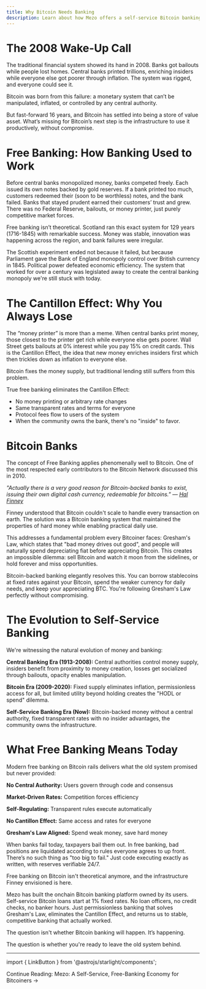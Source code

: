 ```yaml
---
title: Why Bitcoin Needs Banking
description: Learn about how Mezo offers a self-service Bitcoin banking service where you can borrow against BTC collateral.
---
```


# The 2008 Wake-Up Call
The traditional financial system showed its hand in 2008. Banks got bailouts while people lost homes. Central banks printed trillions, enriching insiders while everyone else got poorer through inflation. The system was rigged, and everyone could see it.

Bitcoin was born from this failure: a monetary system that can’t be manipulated, inflated, or controlled by any central authority.

But fast-forward 16 years, and Bitcoin has settled into being a store of value asset. What’s missing for Bitcoin’s next step is the infrastructure to use it productively, without compromise.

# Free Banking: How Banking Used to Work
Before central banks monopolized money, banks competed freely. Each issued its own notes backed by gold reserves. If a bank printed too much, customers redeemed their (soon to be worthless) notes, and the bank failed. Banks that stayed prudent earned their customers’ trust and grew. There was no Federal Reserve, bailouts, or money printer, just purely competitive market forces.

Free banking isn’t theoretical. Scotland ran this exact system for 129 years (1716-1845) with remarkable success. Money was stable, innovation was happening across the region, and bank failures were irregular.

The Scottish experiment ended not because it failed, but because Parliament gave the Bank of England monopoly control over British currency in 1845. Political power defeated economic efficiency. The system that worked for over a century was legislated away to create the central banking monopoly we're still stuck with today.

# The Cantillon Effect: Why You Always Lose
The “money printer” is more than a meme. When central banks print money, those closest to the printer get rich while everyone else gets poorer. Wall Street gets bailouts at 0% interest while you pay 15% on credit cards. This is the Cantillon Effect, the idea that new money enriches insiders first which then trickles down as inflation to everyone else.

Bitcoin fixes the money supply, but traditional lending still suffers from this problem.

True free banking eliminates the Cantillon Effect:
- No money printing or arbitrary rate changes
- Same transparent rates and terms for everyone
- Protocol fees flow to users of the system
- When the community owns the bank, there's no "inside" to favor.

# Bitcoin Banks
The concept of Free Banking applies phenomenally well to Bitcoin. One of the most respected early contributors to the Bitcoin Network discussed this in 2010.

*"Actually there is a very good reason for Bitcoin-backed banks to exist, issuing their own digital cash currency, redeemable for bitcoins." — [Hal Finney](https://bitcointalk.org/index.php?topic=2500.msg34211#msg34211)*

Finney understood that Bitcoin couldn't scale to handle every transaction on earth. The solution was a Bitcoin banking system that maintained the properties of hard money while enabling practical daily use.

This addresses a fundamental problem every Bitcoiner faces: Gresham's Law, which states that "bad money drives out good", and people will naturally spend depreciating fiat before appreciating Bitcoin. This creates an impossible dilemma: sell Bitcoin and watch it moon from the sidelines, or hold forever and miss opportunities.

Bitcoin-backed banking elegantly resolves this. You can borrow stablecoins at fixed rates against your Bitcoin, spend the weaker currency for daily needs, and keep your appreciating BTC. You're following Gresham's Law perfectly without compromising.

# The Evolution to Self-Service Banking
We're witnessing the natural evolution of money and banking:

**Central Banking Era (1913-2008):** Central authorities control money supply, insiders benefit from proximity to money creation, losses get socialized through bailouts, opacity enables manipulation.

**Bitcoin Era (2009-2020):** Fixed supply eliminates inflation, permissionless access for all, but limited utility beyond holding creates the "HODL or spend" dilemma.

**Self-Service Banking Era (Now):** Bitcoin-backed money without a central authority, fixed transparent rates with no insider advantages, the community owns the infrastructure.

# What Free Banking Means Today
Modern free banking on Bitcoin rails delivers what the old system promised but never provided:

**No Central Authority:** Users govern through code and consensus

**Market-Driven Rates:** Competition forces efficiency

**Self-Regulating:** Transparent rules execute automatically

**No Cantillon Effect:** Same access and rates for everyone

**Gresham's Law Aligned:** Spend weak money, save hard money

When banks fail today, taxpayers bail them out. In free banking, bad positions are liquidated according to rules everyone agrees to up front. There’s no such thing as "too big to fail." Just code executing exactly as written, with reserves verifiable 24/7.

Free banking on Bitcoin isn't theoretical anymore, and the infrastructure Finney envisioned is here.

Mezo has built the onchain Bitcoin banking platform owned by its users. Self-service Bitcoin loans start at 1% fixed rates. No loan officers, no credit checks, no banker hours. Just permissionless banking that solves Gresham's Law, eliminates the Cantillon Effect, and returns us to stable, competitive banking that actually worked.

The question isn't whether Bitcoin banking will happen. It’s happening.

The question is whether you're ready to leave the old system behind.

---

import { LinkButton } from '@astrojs/starlight/components';

<LinkButton href="/docs/users/introduction/mezo-self-service-banking">
  Continue Reading: Mezo: A Self-Service, Free-Banking Economy for Bitcoiners →
</LinkButton>

